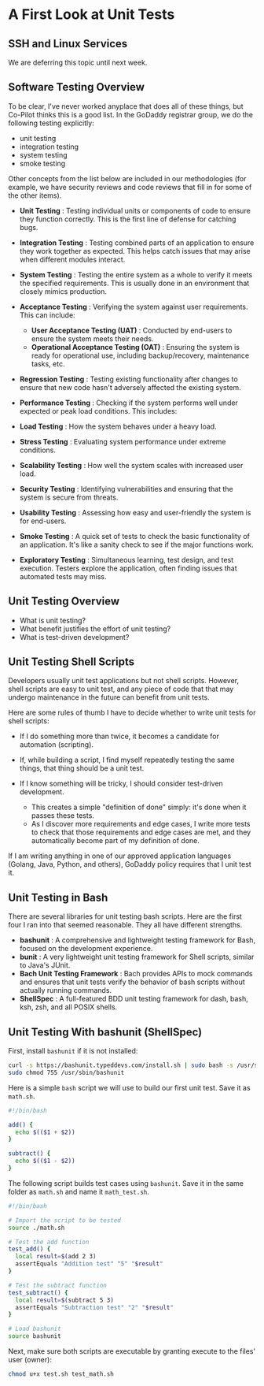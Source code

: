 # A First Look at Unit Tests

## SSH and Linux Services

We are deferring this topic until next week.

## Software Testing Overview

To be clear, I've never worked anyplace that does all of these things, but Co-Pilot thinks this is a good list. In the GoDaddy registrar group, we do the following testing explicitly:

* unit testing
* integration testing
* system testing
* smoke testing

Other concepts from the list below are included in our methodologies (for example, we have security reviews and code reviews that fill in for some of the other items).

* **Unit Testing** : Testing individual units or components of code to ensure they function correctly. This is the first line of defense for catching bugs.
* **Integration Testing** : Testing combined parts of an application to ensure they work together as expected. This helps catch issues that may arise when different modules interact.
* **System Testing** : Testing the entire system as a whole to verify it meets the specified requirements. This is usually done in an environment that closely mimics production.
* **Acceptance Testing** : Verifying the system against user requirements. This can include:

  * **User Acceptance Testing (UAT)** : Conducted by end-users to ensure the system meets their needs.
  * **Operational Acceptance Testing (OAT)** : Ensuring the system is ready for operational use, including backup/recovery, maintenance tasks, etc.
* **Regression Testing** : Testing existing functionality after changes to ensure that new code hasn't adversely affected the existing system.
* **Performance Testing** : Checking if the system performs well under expected or peak load conditions. This includes:
* **Load Testing** : How the system behaves under a heavy load.
* **Stress Testing** : Evaluating system performance under extreme conditions.
* **Scalability Testing** : How well the system scales with increased user load.
* **Security Testing** : Identifying vulnerabilities and ensuring that the system is secure from threats.
* **Usability Testing** : Assessing how easy and user-friendly the system is for end-users.
* **Smoke Testing** : A quick set of tests to check the basic functionality of an application. It's like a sanity check to see if the major functions work.
* **Exploratory Testing** : Simultaneous learning, test design, and test execution. Testers explore the application, often finding issues that automated tests may miss.

## Unit Testing Overview

* What is unit testing?
* What benefit justifies the effort of unit testing?
* What is test-driven development?

## Unit Testing Shell Scripts

Developers usually unit test applications but not shell scripts. However, shell scripts are easy to unit test, and any piece of code that that may undergo maintenance in the future can benefit from unit tests.

Here are some rules of thumb I have to decide whether to write unit tests for shell scripts:

* If I do something more than twice, it becomes a candidate for automation (scripting).
* If, while building a script, I find myself repeatedly testing the same things, that thing should be a unit test.
* If I know something will be tricky, I should consider test-driven development.

  * This creates a simple "definition of done" simply: it's done when it passes these tests.
  * As I discover more requirements and edge cases, I write more tests to check that those requirements and edge cases are met, and they automatically become part of my definition of done.

If I am writing anything in one of our approved application languages (Golang, Java, Python, and others), GoDaddy policy requires that I unit test it.

## Unit Testing in Bash

There are several libraries for unit testing bash scripts. Here are the first four I ran into that seemed reasonable. They all have different strengths.

* **bashunit** : A comprehensive and lightweight testing framework for Bash, focused on the development experience.
* **bunit** : A very lightweight unit testing framework for Shell scripts, similar to Java's JUnit.
* **Bach Unit Testing Framework** : Bach provides APIs to mock commands and ensures that unit tests verify the behavior of bash scripts without actually running commands.
* **ShellSpec** : A full-featured BDD unit testing framework for dash, bash, ksh, zsh, and all POSIX shells.

## Unit Testing With bashunit (ShellSpec)

First, install `bashunit` if it is not installed:

```bash
curl -s https://bashunit.typeddevs.com/install.sh | sudo bash -s /usr/sbin/
sudo chmod 755 /usr/sbin/bashunit
```

Here is a simple `bash` script we will use to build our first unit test. Save it as `math.sh`.

```bash
#!/bin/bash

add() {
  echo $(($1 + $2))
}

subtract() {
  echo $(($1 - $2))
}

```

The following script builds test cases using `bashunit`. Save it in the same folder as `math.sh` and name it `math_test.sh`.

```bash
#!/bin/bash

# Import the script to be tested
source ./math.sh

# Test the add function
test_add() {
  local result=$(add 2 3)
  assertEquals "Addition test" "5" "$result"
}

# Test the subtract function
test_subtract() {
  local result=$(subtract 5 3)
  assertEquals "Subtraction test" "2" "$result"
}

# Load bashunit
source bashunit

```

Next, make sure both scripts are executable by granting execute to the files' user (owner):

```bash
chmod u+x test.sh test_math.sh
```
